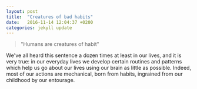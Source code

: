 ```yaml
---
layout: post
title:  "Creatures of bad habits"
date:   2016-11-14 12:04:37 +0200
categories: jekyll update
---
```

> "Humans are creatures of habit"

We've all heard this sentence a dozen times at least in our lives, and it is very true: in our everyday lives we develop certain routines and patterns which help us go about our lives using our brain as little as possible. Indeed, most of our actions are mechanical, born from habits, ingrained from our childhood by our entourage.
